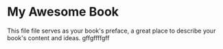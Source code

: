 My Awesome Book
=======

This file file serves as your book's preface, a great place to describe your book's content and ideas.
gffgffffgff